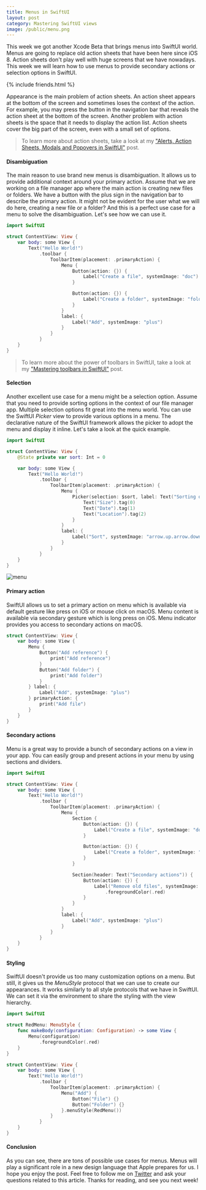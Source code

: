 ```yaml
---
title: Menus in SwiftUI
layout: post
category: Mastering SwiftUI views
image: /public/menu.png
---
```


This week we got another Xcode Beta that brings menus into SwiftUI world. Menus are going to replace old action sheets that have been here since iOS 8. Action sheets don't play well with huge screens that we have nowadays. This week we will learn how to use menus to provide secondary actions or selection options in SwiftUI.

{% include friends.html %}

Appearance is the main problem of action sheets. An action sheet appears at the bottom of the screen and sometimes loses the context of the action. For example, you may press the button in the navigation bar that reveals the action sheet at the bottom of the screen. Another problem with action sheets is the space that it needs to display the action list. Action sheets cover the big part of the screen, even with a small set of options. 

> To learn more about action sheets, take a look at my ["Alerts, Action Sheets, Modals and Popovers in SwiftUI"](/2019/07/24/alerts-actionsheets-modals-and-popovers-in-swiftui/) post.

#### Disambiguation
The main reason to use brand new menus is disambiguation. It allows us to provide additional context around your primary action. Assume that we are working on a file manager app where the main action is creating new files or folders. We have a button with the plus sign in the navigation bar to describe the primary action. It might not be evident for the user what we will do here, creating a new file or a folder? And this is a perfect use case for a menu to solve the disambiguation. Let's see how we can use it.

```swift
import SwiftUI

struct ContentView: View {
    var body: some View {
        Text("Hello World!")
            .toolbar {
                ToolbarItem(placement: .primaryAction) {
                    Menu {
                        Button(action: {}) {
                            Label("Create a file", systemImage: "doc")
                        }

                        Button(action: {}) {
                            Label("Create a folder", systemImage: "folder")
                        }
                    }
                    label: {
                        Label("Add", systemImage: "plus")
                    }
                }
            }
    }
}
```

> To learn more about the power of toolbars in SwiftUI, take a look at my ["Mastering toolbars in SwiftUI"](/2020/07/15/mastering-toolbars-in-swiftui/) post. 

#### Selection
Another excellent use case for a menu might be a selection option. Assume that you need to provide sorting options in the context of our file manager app. Multiple selection options fit great into the menu world. You can use the SwiftUI *Picker* view to provide various options in a menu. The declarative nature of the SwiftUI framework allows the picker to adopt the menu and display it inline. Let's take a look at the quick example.

```swift
import SwiftUI

struct ContentView: View {
    @State private var sort: Int = 0

    var body: some View {
        Text("Hello World!")
            .toolbar {
                ToolbarItem(placement: .primaryAction) {
                    Menu {
                        Picker(selection: $sort, label: Text("Sorting options")) {
                            Text("Size").tag(0)
                            Text("Date").tag(1)
                            Text("Location").tag(2)
                        }
                    }
                    label: {
                        Label("Sort", systemImage: "arrow.up.arrow.down")
                    }
                }
            }
    }
}
```

![menu](/public/menu.png)

#### Primary action
SwiftUI allows us to set a primary action on menu which is available via default gesture like press on iOS or mouse click on macOS. Menu content is available via secondary gesture which is long press on iOS. Menu indicator provides you access to secondary actions on macOS.  

```swift
struct ContentView: View {
    var body: some View {
        Menu {
            Button("Add reference") {
                print("Add reference")
            }
            Button("Add folder") {
                print("Add folder")
            }
        } label: {
            Label("Add", systemImage: "plus")
        } primaryAction: {
            print("Add file")
        }
    }
}
```

#### Secondary actions
Menu is a great way to provide a bunch of secondary actions on a view in your app. You can easily group and present actions in your menu by using sections and dividers.

```swift
import SwiftUI

struct ContentView: View {
    var body: some View {
        Text("Hello World!")
            .toolbar {
                ToolbarItem(placement: .primaryAction) {
                    Menu {
                        Section {
                            Button(action: {}) {
                                Label("Create a file", systemImage: "doc")
                            }

                            Button(action: {}) {
                                Label("Create a folder", systemImage: "folder")
                            }
                        }

                        Section(header: Text("Secondary actions")) {
                            Button(action: {}) {
                                Label("Remove old files", systemImage: "trash")
                                    .foregroundColor(.red)
                            }
                        }
                    }
                    label: {
                        Label("Add", systemImage: "plus")
                    }
                }
            }
    }
}
```

#### Styling
SwiftUI doesn't provide us too many customization options on a menu. But still, it gives us the *MenuStyle* protocol that we can use to create our appearances. It works similarly to all style protocols that we have in SwiftUI. We can set it via the environment to share the styling with the view hierarchy.

```swift
import SwiftUI

struct RedMenu: MenuStyle {
    func makeBody(configuration: Configuration) -> some View {
        Menu(configuration)
            .foregroundColor(.red)
    }
}

struct ContentView: View {
    var body: some View {
        Text("Hello World!")
            .toolbar {
                ToolbarItem(placement: .primaryAction) {
                    Menu("Add") {
                        Button("File") {}
                        Button("Folder") {}
                    }.menuStyle(RedMenu())
                }
            }
    }
}
```

#### Conclusion
As you can see, there are tons of possible use cases for menus. Menus will play a significant role in a new design language that Apple prepares for us. I hope you enjoy the post. Feel free to follow me on [Twitter](https://twitter.com/mecid) and ask your questions related to this article. Thanks for reading, and see you next week!
